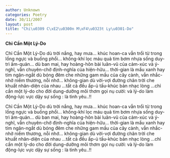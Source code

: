 ```yaml
---
author: Unknown
categories: Poetry
date: 30/11/2007
layout: post
title: "Chi\u0309 C\xE2\u0300n M\xF4\u0323t Ly\u0301-Do"
---
```


**Chỉ Cần Một Lý-Do**

Chỉ Cần Một Lý-Do
dù trời nắng,
hay mưa...
khúc hoan-ca vẫn trổi
từ trong lồng ngực
và buồng phổi...
không-khí lọc máu
quả tim bơm nhựa sống
duy-trì âm-quản...
dù ban mai,
hay hoàng-hôn
bài luân-vũ
của cảm-xúc
và ý-nghĩ,
vẫn chuyên-chở
định-nghĩa của
hiện-hữu...
thời-gian là
mầu xanh
hay tím ngăn-ngắt
dù bóng đêm che
những gam mầu
của cây cành,
vẫn nhắc-nhở
niềm thương,
nỗi nhớ...
không-gian dù
vời-vợi đường chân trời
che khuất
nhân-diện của nhau
...tất cả đều ấp-ủ
tấu-khúc bản nhạc lòng
...chỉ cần một lý-do
cho đời dung-dưỡng
môi thơm gọi
nụ cười:
và lý-do
làm động-lực
vực dậy sự sống
: là tình yêu..!!

Chỉ Cần Một Lý-Do
dù trời nắng,
hay mưa...
khúc hoan-ca vẫn trổi
từ trong lồng ngực
và buồng phổi...
không-khí lọc máu
quả tim bơm nhựa sống
duy-trì âm-quản...
dù ban mai,
hay hoàng-hôn
bài luân-vũ
của cảm-xúc
và ý-nghĩ,
vẫn chuyên-chở
định-nghĩa của
hiện-hữu...
thời-gian là
mầu xanh
hay tím ngăn-ngắt
dù bóng đêm che
những gam mầu
của cây cành,
vẫn nhắc-nhở
niềm thương,
nỗi nhớ...
không-gian dù
vời-vợi đường chân trời
che khuất
nhân-diện của nhau
...tất cả đều ấp-ủ
tấu-khúc bản nhạc lòng
...chỉ cần một lý-do
cho đời dung-dưỡng
môi thơm gọi
nụ cười:
và lý-do
làm động-lực
vực dậy sự sống
: là tình yêu..!!
